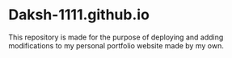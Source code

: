 # Daksh-1111.github.io
This repository is made for the purpose of deploying and adding modifications to my personal portfolio website made by my own.
